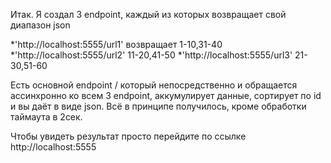 Итак. Я создал 3 endpoint, каждый из которых возвращает свой диапазон json

*'http://localhost:5555/url1' возвращает 1-10,31-40 
*'http://localhost:5555/url2' 11-20,41-50
*'http://localhost:5555/url3' 21-30,51-60

Есть основной endpoint / который непосредственно и обращается ассинхронно ко всем 3 endpoint, аккумулирует данные, сортирует по id и вы даёт в виде json. Всё в принципе получилось, кроме обработки таймаута в 2сек. 

Чтобы увидеть результат просто перейдите по ссылке http://localhost:5555
